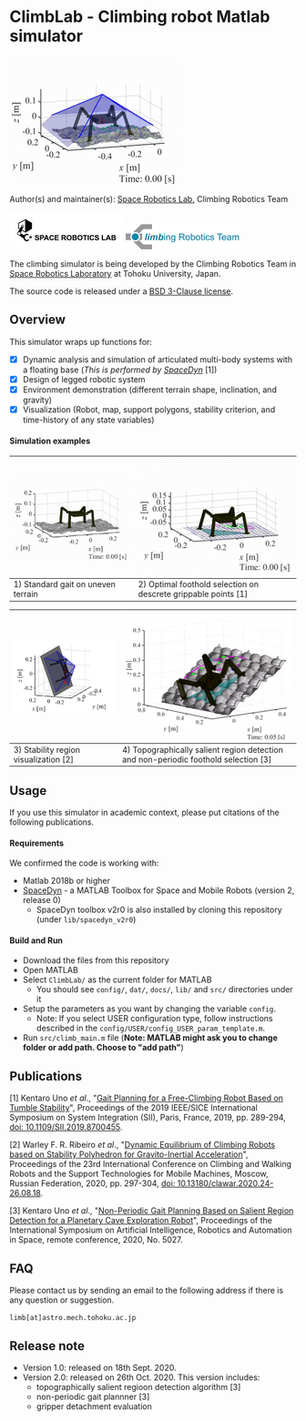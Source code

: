 # ClimbLab - Climbing robot Matlab simulator

![ex3_uneven_dynamic_Uno-gait-planning_stability_polyhedron.gif](./docs/media/ex3_uneven_dynamic_Uno-gait-planning_stability_polyhedron.gif)

Author(s) and maintainer(s): [Space Robotics Lab.](http://www.astro.mech.tohoku.ac.jp/e/index.html) Climbing Robotics Team

[![srl-logo-original.jpg](./docs/media/srl-logo-original.jpg)](http://www.astro.mech.tohoku.ac.jp/e/index.html)
![crt_color_logo_a_hi-reso.png](./docs/media/crt_color_logo_a_hi-reso.png)

The climbing simulator is being developed by the Climbing Robotics Team in [Space Robotics Laboratory](http://www.astro.mech.tohoku.ac.jp/e/index.html) at Tohoku University, Japan. 

The source code is released under a [BSD 3-Clause license](./LICENSE).

## Overview
This simulator wraps up functions for:
* [x] Dynamic analysis and simulation of articulated multi-body systems with a floating base (*This is performed by [SpaceDyn](https://github.com/Space-Robotics-Laboratory/SpaceDyn)* [1])
* [x] Design of legged robotic system
* [x] Environment demonstration (different terrain shape, inclination, and gravity)
* [x] Visualization (Robot, map, support polygons, stability criterion, and time-history of any state variables) 

#### Simulation examples
| ![ex1_uneven_dynamic_fixed_stride.gif](./docs/media/ex1_uneven_dynamic_fixed_stride.gif) | ![ex2_flat_kinematic_Uno-gait-planning.gif](./docs/media/ex2_flat_kinematic_Uno-gait-planning.gif) |
|--------|--------|
| 1) Standard gait on uneven terrain | 2) Optimal foothold selection on descrete grippable points [1] |

|![GIA-poly-hedoron.png](./docs/media/GIA-poly-hedoron.png) | ![ex4_uneven_terrain_dynamic_Non-perioidc-gait-planning.gif](./docs/media/ex4_uneven_terrain_dynamic_Non-perioidc-gait-planning.gif)|
|--------|--------|
| 3) Stability region visualization [2] | 4) Topographically salient region detection and non-periodic foothold selection [3] |

## Usage

If you use this simulator in academic context, please put citations of the following publications.

#### Requirements
We confirmed the code is working with:
* Matlab 2018b or higher
* [SpaceDyn](http://www.astro.mech.tohoku.ac.jp/spacedyn/) - a MATLAB Toolbox for Space and Mobile Robots (version 2, release 0)
  - SpaceDyn toolbox v2r0 is also installed by cloning this repository (under `lib/spacedyn_v2r0`)

#### Build and Run
* Download the files from this repository
* Open MATLAB
* Select `ClimbLab/` as the current folder for MATLAB
  - You should see `config/`, `dat/`, `docs/`, `lib/` and `src/` directories under it
* Setup the parameters as you want by changing the variable `config`.
  - Note: If you select USER configuration type, follow instructions described in the `config/USER/config_USER_param_template.m`.
* Run `src/climb_main.m` file (**Note: MATLAB might ask you to change folder or add path. Choose to "add path"**)

## Publications

[1] Kentaro Uno *et al*., "[Gait Planning for a Free-Climbing Robot Based on Tumble Stability](https://ieeexplore.ieee.org/document/8700455)", Proceedings of the 2019 IEEE/SICE International Symposium on System Integration (SII), Paris, France, 2019, pp. 289-294, [doi: 10.1109/SII.2019.8700455](https://doi.org/10.1109/SII.2019.8700455).

[2] Warley F. R. Ribeiro *et al*., "[Dynamic Equilibrium of Climbing Robots based on Stability Polyhedron for Gravito-Inertial Acceleration](https://clawar.org/conference-proceedings/clawar-conference/clawar-2020-proceedings/)", Proceedings of the 23rd International Conference on Climbing and Walking Robots and the Support Technologies for Mobile Machines, Moscow, Russian Federation, 2020, pp. 297-304, [doi: 10.13180/clawar.2020.24-26.08.18](https://doi.org/10.13180/clawar.2020.24-26.08.18).

[3] Kentaro Uno *et al*., "[Non-Periodic Gait Planning Based on Salient Region Detection for a Planetary Cave Exploration Robot](https://www.hou.usra.edu/meetings/isairas2020fullpapers/pdf/5027.pdf)", Proceedings of the International Symposium on Artificial Intelligence, Robotics and Automation in Space, remote conference, 2020, No. 5027.

## FAQ

Please contact us by sending an email to the following address if there is any question or suggestion.

    limb[at]astro.mech.tohoku.ac.jp

## Release note

* Version 1.0: released on 18th Sept. 2020.
* Version 2.0: released on 26th Oct. 2020. This version includes:
    - topographically salient regioon detection algorithm [3]
    - non-periodic gait plannner [3]
    - gripper detachment evaluation  
